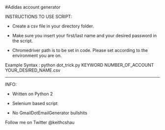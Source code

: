 #Adidas account generator

INSTRUCTIONS TO USE SCRIPT: 

- Create a csv file in your directory folder. 

- Make sure you insert your first/last name and your desired password in the script.

- Chromedriver path is to be set in code. Please set according to the environment you are on.  

Example Syntax : python dot_trick.py KEYWORD NUMBER_OF_ACCOUNT YOUR_DESIRED_NAME.csv

-------------------------------------------------------------------------------------------------------------------------
INFO:

- Written on Python 2

- Selenium based script

- No GmailDotEmailGenerator bullshits



Follow me on Twitter @keithcshau


